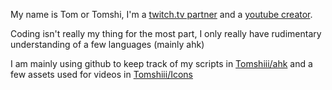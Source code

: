 My name is Tom or Tomshi, I'm a [twitch.tv partner](https://www.twitch.tv/tomshi) and a [youtube creator](https://www.youtube.com/c/tomshiii).

Coding isn't really my thing for the most part, I only really have rudimentary understanding of a few languages (mainly ahk)

I am mainly using github to keep track of my scripts in [Tomshiii/ahk](https://github.com/Tomshiii/ahk) and a few assets used for videos in [Tomshiii/Icons](https://github.com/Tomshiii/Icons)
